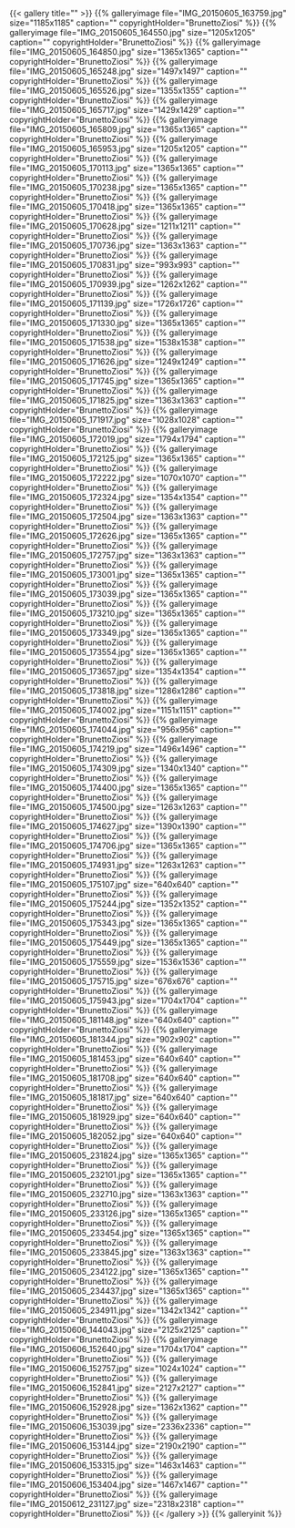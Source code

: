{{< gallery title="" >}}
{{% galleryimage file="IMG_20150605_163759.jpg" size="1185x1185" caption="" copyrightHolder="BrunettoZiosi" %}}
{{% galleryimage file="IMG_20150605_164550.jpg" size="1205x1205" caption="" copyrightHolder="BrunettoZiosi" %}}
{{% galleryimage file="IMG_20150605_164850.jpg" size="1365x1365" caption="" copyrightHolder="BrunettoZiosi" %}}
{{% galleryimage file="IMG_20150605_165248.jpg" size="1497x1497" caption="" copyrightHolder="BrunettoZiosi" %}}
{{% galleryimage file="IMG_20150605_165526.jpg" size="1355x1355" caption="" copyrightHolder="BrunettoZiosi" %}}
{{% galleryimage file="IMG_20150605_165717.jpg" size="1429x1429" caption="" copyrightHolder="BrunettoZiosi" %}}
{{% galleryimage file="IMG_20150605_165809.jpg" size="1365x1365" caption="" copyrightHolder="BrunettoZiosi" %}}
{{% galleryimage file="IMG_20150605_165953.jpg" size="1205x1205" caption="" copyrightHolder="BrunettoZiosi" %}}
{{% galleryimage file="IMG_20150605_170113.jpg" size="1365x1365" caption="" copyrightHolder="BrunettoZiosi" %}}
{{% galleryimage file="IMG_20150605_170238.jpg" size="1365x1365" caption="" copyrightHolder="BrunettoZiosi" %}}
{{% galleryimage file="IMG_20150605_170418.jpg" size="1365x1365" caption="" copyrightHolder="BrunettoZiosi" %}}
{{% galleryimage file="IMG_20150605_170628.jpg" size="1211x1211" caption="" copyrightHolder="BrunettoZiosi" %}}
{{% galleryimage file="IMG_20150605_170736.jpg" size="1363x1363" caption="" copyrightHolder="BrunettoZiosi" %}}
{{% galleryimage file="IMG_20150605_170831.jpg" size="993x993" caption="" copyrightHolder="BrunettoZiosi" %}}
{{% galleryimage file="IMG_20150605_170939.jpg" size="1262x1262" caption="" copyrightHolder="BrunettoZiosi" %}}
{{% galleryimage file="IMG_20150605_171139.jpg" size="1726x1726" caption="" copyrightHolder="BrunettoZiosi" %}}
{{% galleryimage file="IMG_20150605_171330.jpg" size="1365x1365" caption="" copyrightHolder="BrunettoZiosi" %}}
{{% galleryimage file="IMG_20150605_171538.jpg" size="1538x1538" caption="" copyrightHolder="BrunettoZiosi" %}}
{{% galleryimage file="IMG_20150605_171626.jpg" size="1249x1249" caption="" copyrightHolder="BrunettoZiosi" %}}
{{% galleryimage file="IMG_20150605_171745.jpg" size="1365x1365" caption="" copyrightHolder="BrunettoZiosi" %}}
{{% galleryimage file="IMG_20150605_171825.jpg" size="1363x1363" caption="" copyrightHolder="BrunettoZiosi" %}}
{{% galleryimage file="IMG_20150605_171917.jpg" size="1028x1028" caption="" copyrightHolder="BrunettoZiosi" %}}
{{% galleryimage file="IMG_20150605_172019.jpg" size="1794x1794" caption="" copyrightHolder="BrunettoZiosi" %}}
{{% galleryimage file="IMG_20150605_172125.jpg" size="1365x1365" caption="" copyrightHolder="BrunettoZiosi" %}}
{{% galleryimage file="IMG_20150605_172222.jpg" size="1070x1070" caption="" copyrightHolder="BrunettoZiosi" %}}
{{% galleryimage file="IMG_20150605_172324.jpg" size="1354x1354" caption="" copyrightHolder="BrunettoZiosi" %}}
{{% galleryimage file="IMG_20150605_172504.jpg" size="1363x1363" caption="" copyrightHolder="BrunettoZiosi" %}}
{{% galleryimage file="IMG_20150605_172626.jpg" size="1365x1365" caption="" copyrightHolder="BrunettoZiosi" %}}
{{% galleryimage file="IMG_20150605_172757.jpg" size="1363x1363" caption="" copyrightHolder="BrunettoZiosi" %}}
{{% galleryimage file="IMG_20150605_173001.jpg" size="1365x1365" caption="" copyrightHolder="BrunettoZiosi" %}}
{{% galleryimage file="IMG_20150605_173039.jpg" size="1365x1365" caption="" copyrightHolder="BrunettoZiosi" %}}
{{% galleryimage file="IMG_20150605_173210.jpg" size="1365x1365" caption="" copyrightHolder="BrunettoZiosi" %}}
{{% galleryimage file="IMG_20150605_173349.jpg" size="1365x1365" caption="" copyrightHolder="BrunettoZiosi" %}}
{{% galleryimage file="IMG_20150605_173554.jpg" size="1365x1365" caption="" copyrightHolder="BrunettoZiosi" %}}
{{% galleryimage file="IMG_20150605_173657.jpg" size="1354x1354" caption="" copyrightHolder="BrunettoZiosi" %}}
{{% galleryimage file="IMG_20150605_173818.jpg" size="1286x1286" caption="" copyrightHolder="BrunettoZiosi" %}}
{{% galleryimage file="IMG_20150605_174002.jpg" size="1151x1151" caption="" copyrightHolder="BrunettoZiosi" %}}
{{% galleryimage file="IMG_20150605_174044.jpg" size="956x956" caption="" copyrightHolder="BrunettoZiosi" %}}
{{% galleryimage file="IMG_20150605_174219.jpg" size="1496x1496" caption="" copyrightHolder="BrunettoZiosi" %}}
{{% galleryimage file="IMG_20150605_174309.jpg" size="1340x1340" caption="" copyrightHolder="BrunettoZiosi" %}}
{{% galleryimage file="IMG_20150605_174400.jpg" size="1365x1365" caption="" copyrightHolder="BrunettoZiosi" %}}
{{% galleryimage file="IMG_20150605_174500.jpg" size="1263x1263" caption="" copyrightHolder="BrunettoZiosi" %}}
{{% galleryimage file="IMG_20150605_174627.jpg" size="1390x1390" caption="" copyrightHolder="BrunettoZiosi" %}}
{{% galleryimage file="IMG_20150605_174706.jpg" size="1365x1365" caption="" copyrightHolder="BrunettoZiosi" %}}
{{% galleryimage file="IMG_20150605_174931.jpg" size="1263x1263" caption="" copyrightHolder="BrunettoZiosi" %}}
{{% galleryimage file="IMG_20150605_175107.jpg" size="640x640" caption="" copyrightHolder="BrunettoZiosi" %}}
{{% galleryimage file="IMG_20150605_175244.jpg" size="1352x1352" caption="" copyrightHolder="BrunettoZiosi" %}}
{{% galleryimage file="IMG_20150605_175343.jpg" size="1365x1365" caption="" copyrightHolder="BrunettoZiosi" %}}
{{% galleryimage file="IMG_20150605_175449.jpg" size="1365x1365" caption="" copyrightHolder="BrunettoZiosi" %}}
{{% galleryimage file="IMG_20150605_175559.jpg" size="1536x1536" caption="" copyrightHolder="BrunettoZiosi" %}}
{{% galleryimage file="IMG_20150605_175715.jpg" size="676x676" caption="" copyrightHolder="BrunettoZiosi" %}}
{{% galleryimage file="IMG_20150605_175943.jpg" size="1704x1704" caption="" copyrightHolder="BrunettoZiosi" %}}
{{% galleryimage file="IMG_20150605_181148.jpg" size="640x640" caption="" copyrightHolder="BrunettoZiosi" %}}
{{% galleryimage file="IMG_20150605_181344.jpg" size="902x902" caption="" copyrightHolder="BrunettoZiosi" %}}
{{% galleryimage file="IMG_20150605_181453.jpg" size="640x640" caption="" copyrightHolder="BrunettoZiosi" %}}
{{% galleryimage file="IMG_20150605_181708.jpg" size="640x640" caption="" copyrightHolder="BrunettoZiosi" %}}
{{% galleryimage file="IMG_20150605_181817.jpg" size="640x640" caption="" copyrightHolder="BrunettoZiosi" %}}
{{% galleryimage file="IMG_20150605_181929.jpg" size="640x640" caption="" copyrightHolder="BrunettoZiosi" %}}
{{% galleryimage file="IMG_20150605_182052.jpg" size="640x640" caption="" copyrightHolder="BrunettoZiosi" %}}
{{% galleryimage file="IMG_20150605_231824.jpg" size="1365x1365" caption="" copyrightHolder="BrunettoZiosi" %}}
{{% galleryimage file="IMG_20150605_232101.jpg" size="1365x1365" caption="" copyrightHolder="BrunettoZiosi" %}}
{{% galleryimage file="IMG_20150605_232710.jpg" size="1363x1363" caption="" copyrightHolder="BrunettoZiosi" %}}
{{% galleryimage file="IMG_20150605_233126.jpg" size="1365x1365" caption="" copyrightHolder="BrunettoZiosi" %}}
{{% galleryimage file="IMG_20150605_233454.jpg" size="1365x1365" caption="" copyrightHolder="BrunettoZiosi" %}}
{{% galleryimage file="IMG_20150605_233845.jpg" size="1363x1363" caption="" copyrightHolder="BrunettoZiosi" %}}
{{% galleryimage file="IMG_20150605_234122.jpg" size="1365x1365" caption="" copyrightHolder="BrunettoZiosi" %}}
{{% galleryimage file="IMG_20150605_234437.jpg" size="1365x1365" caption="" copyrightHolder="BrunettoZiosi" %}}
{{% galleryimage file="IMG_20150605_234911.jpg" size="1342x1342" caption="" copyrightHolder="BrunettoZiosi" %}}
{{% galleryimage file="IMG_20150606_144043.jpg" size="2125x2125" caption="" copyrightHolder="BrunettoZiosi" %}}
{{% galleryimage file="IMG_20150606_152640.jpg" size="1704x1704" caption="" copyrightHolder="BrunettoZiosi" %}}
{{% galleryimage file="IMG_20150606_152757.jpg" size="1024x1024" caption="" copyrightHolder="BrunettoZiosi" %}}
{{% galleryimage file="IMG_20150606_152841.jpg" size="2127x2127" caption="" copyrightHolder="BrunettoZiosi" %}}
{{% galleryimage file="IMG_20150606_152928.jpg" size="1362x1362" caption="" copyrightHolder="BrunettoZiosi" %}}
{{% galleryimage file="IMG_20150606_153039.jpg" size="2336x2336" caption="" copyrightHolder="BrunettoZiosi" %}}
{{% galleryimage file="IMG_20150606_153144.jpg" size="2190x2190" caption="" copyrightHolder="BrunettoZiosi" %}}
{{% galleryimage file="IMG_20150606_153315.jpg" size="1463x1463" caption="" copyrightHolder="BrunettoZiosi" %}}
{{% galleryimage file="IMG_20150606_153404.jpg" size="1467x1467" caption="" copyrightHolder="BrunettoZiosi" %}}
{{% galleryimage file="IMG_20150612_231127.jpg" size="2318x2318" caption="" copyrightHolder="BrunettoZiosi" %}}
{{< /gallery >}}
{{% galleryinit %}}
